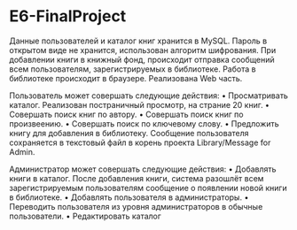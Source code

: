 # E6-FinalProject
  Данные пользователей и каталог книг хранится в MySQL. Пароль в открытом виде не хранится, использован алгоритм шифрования. При добавлении книги в книжный фонд, происходит отправка сообщений всем пользователям, зарегистрируемых в библиотеке. Работа в библиотеке происходит в браузере. Реализована Web часть.

Пользователь может совершать следующие действия:
    • Просматривать каталог. Реализован постраничный просмотр, на страние 20 книг.
    • Совершать поиск книг по автору.
    • Совершать поиск книг по произвеению.
    • Совершать поиск по ключевому слову.
    • Предложить книгу для добавления в библиотеку. Сообщение пользователя сохраняется в текстовый файл в корень проекта Library/Message for Admin.

Администратор может совершать следующие действия:
    • Добавлять книги в каталог. После добавления книги, система разошлёт всем зарегистрируемым пользователям
сообщение о появлении новой книги в библиотеке.
    • Добавлять пользователя в администраторы.
    • Переводить пользователя из уровня администраторов в обычные пользователи.
    • Редактировать каталог
